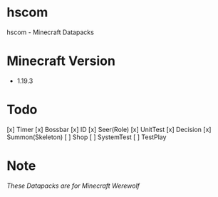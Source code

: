 # hscom

hscom - Minecraft Datapacks

# Minecraft Version

* 1.19.3

# Todo
[x] Timer
[x] Bossbar
[x] ID
[x] Seer(Role)
[x] UnitTest
[x] Decision
[x] Summon(Skeleton)
[ ] Shop
[ ] SystemTest
[ ] TestPlay



# Note

*These Datapacks are for Minecraft Werewolf*